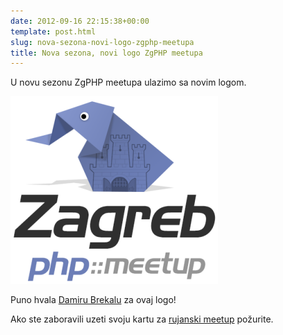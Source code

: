 ```yaml
---
date: 2012-09-16 22:15:38+00:00
template: post.html
slug: nova-sezona-novi-logo-zgphp-meetupa
title: Nova sezona, novi logo ZgPHP meetupa
---
```


U novu sezonu ZgPHP meetupa ulazimo sa novim logom.

![ZgPHP logo](/images/logo/zgphp.png)

Puno hvala [Damiru Brekalu][brekalo] za ovaj logo!

Ako ste zaboravili uzeti svoju kartu za [rujanski meetup][rujan] požurite.

[logo]: /images/logo/zgphp.png
[brekalo]: http://www.facebook.com/damir.brekalo
[rujan]: /2012/09/prva-godisnjica-zgphp-meetupa/
